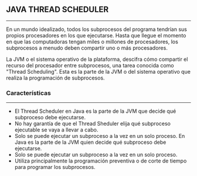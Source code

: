 ## JAVA THREAD SCHEDULER
<hr></hr>
<p>En un mundo idealizado, todos los subprocesos del programa tendrían sus propios procesadores en los que ejecutarse. Hasta que llegue el momento en que las computadoras tengan miles o millones de procesadores, los subprocesos a menudo deben compartir uno o más procesadores. </p>
<p>La JVM o el sistema operativo de la plataforma, descifra cómo compartir el recurso del procesador entre subprocesos, una tarea conocida como "Thread Scheduling". Esta es la parte de la JVM o del sistema operativo que realiza la programación de subprocesos.</p>

### Características
------------------------
* El Thread Scheduler en Java es la parte de la JVM que decide qué subproceso debe ejecutarse.
* No hay garantía de que el Thread Sheduler elija qué subproceso ejecutable se vaya a llevar a cabo.
* Solo se puede ejecutar un subproceso a la vez en un solo proceso. En Java es la parte de la JVM quien decide qué subproceso debe   ejecutarse.
* Solo se puede ejecutar un subproceso a la vez en un solo proceso.
* Utiliza principalmente la programación preventiva o de corte de tiempo para programar los subprocesos.
 <br></br>
